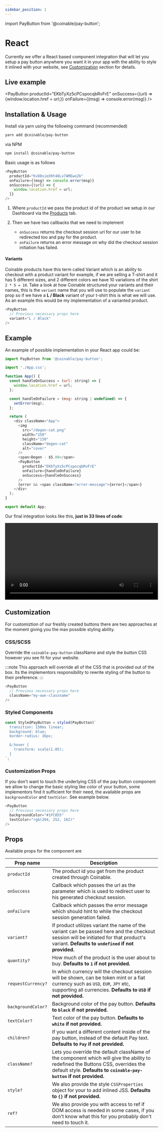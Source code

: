 ```yaml
---
sidebar_position: 1
---
```


import PayButton from '@coinable/pay-button';

# React

Currently we offer a React based component integration that will let you setup a pay button anywhere you want it in your app with the ability to style it inlined with your website, see [Customization](/developers/checkouts/integrations/react#customization) section for details.

## Live example

<PayButton productId="EKbTyXz5cPCspocqbRvFrE" onSuccess={(url) => {window.location.href = url;}} onFailure={(msg) => console.error(msg)} />

## Installation & Usage

Install via yarn using the following command (recommended)

```bash
yarn add @coinable/pay-button
```

via NPM

```bash
npm install @coinable/pay-button
```

Basic usage is as follows

```js
<PayButton
  productId="KvD8sieX9t48Lv7AMEwo2b"
  onFailure={(msg) => console.error(msg)}
  onSuccess={(url) => {
    window.location.href = url;
  }}
/>
```

1. Where `productId` we pass the product id of the product we setup in our Dashboard via the [Products](https://coinablepay.com/dashboard/products) tab.
2. Then we have two callbacks that we need to implement

   - `onSuccess` returns the checkout session url for our user to be redirected too and pay for the product.
   - `onFailure` returns an error message on why did the checkout session initiation has failed.

#### Variants

Coinable products have this term called Variant which is an ability to checkout with a product variant for example, if we are selling a T-shirt and it has 5 different sizes, and 2 different colors we have 10 variations of the shirt `2 * 5 = 10`. Take a look at how Coinable structured your variants and their names, this is the `variant` name that you will use to populate the `variant` prop so if we have a **L / Black** variant of your t-shirt this is what we will use. As an example this would be my implementation of a varianted product.

```js
<PayButton
  // Previous necessary props here
  variant="L / Black"
/>
```

## Example

An example of possible implementation in your React app could be:

```js
import PayButton from '@coinable/pay-button';

import './App.css';

function App() {
  const handleOnSuccess = (url: string) => {
    window.location.href = url;
  };

  const handleOnFailure = (msg: string | undefined) => {
    setError(msg);
  };

  return (
    <div className="App">
      <img
        src="/degen-cat.png"
        width="150"
        height="150"
        className="degen-cat"
        alt="cover"
      />
      <span>Degen - $5.00</span>
      <PayButton
        productId="EKbTyXz5cPCspocqbRvFrE"
        onFailure={handleOnFailure}
        onSuccess={handleOnSuccess}
      />
      {error && <span className="error-message">{error}</span>}
    </div>
  );
}

export default App;
```

Our final integration looks like this, **just in 33 lines of code**:

<div style={{textAlign: 'center', paddingTop: '20px'}}>

<video width="100%" height="auto" controls>

<source src="/videos/guides/react-example.mp4" type="video/mp4" />
</video>

</div>

## Customization

For customiztion of our freshly created buttons there are two approaches at the moment giving you the max possible styling ability.

### CSS/SCSS

Override the `coinable-pay-button` className and style the button CSS however you see fit for your website.

:::note
This approach will override all of the CSS that is provided out of the box. Its the implementors responsibility to rewrite styling of the button to their preference.
:::

```js
<PayButton
  // Previous necessary props here
  className="my-own-classname"
/>
```

### Styled Components

```js
const StyledPayButton = styled(PayButton)`
  transition: 150ms linear;
  background: blue;
  border-radius: 16px;

  &:hover {
    transform: scale(1.05);
  }
`;
```

### Customization Props

If you don't want to touch the underlying CSS of the pay button component we allow to change the basic styling like color of your button, some implementors find it sufficient for their need, the available props are `backgroundColor` and `textColor`. See example below.

```js
<PayButton
  // Previous necessary props here
  backgroundColor="#1FC055"
  textColor="rgb(204, 252, 162)"
/>
```

## Props

Available props for the component are

| Prop name          | Description                                                                                                                                                                                            |
| ------------------ | ------------------------------------------------------------------------------------------------------------------------------------------------------------------------------------------------------ |
| `productId`        | The product id you get from the product created through Coinable.                                                                                                                                      |
| `onSuccess`        | Callback which passes the url as the parameter which is used to redirect user to his generated checkout session.                                                                                       |
| `onFailure`        | Callback which passes the error message which should hint to while the checkout session generation failed.                                                                                             |
| `variant?`         | If product utilizes variant the name of the variant can be passed here and the checkout session will be initiated for that product's variant. **Defaults to `undefined` if not provided.**             |
| `quantity?`        | How much of the product is the user about to buy. **Defaults to `1` if not provided.**                                                                                                                 |
| `requestCurrency?` | In which currency will the checkout session will be shown, can be token mint or a fiat currency such as `USD`, `EUR`, `JPY` etc, supporting all currencies. **Defaults to `USD` if not provided.**     |
| `backgroundColor?` | Background color of the pay button. **Defaults to `black` if not provided.**                                                                                                                           |
| `textColor?`       | Text color of the pay button. **Defaults to `white` if not provided.**                                                                                                                                 |
| `children?`        | If you want a different content inside of the pay button, instead of the default Pay text. **Defaults to `Pay` if not provided.**                                                                      |
| `className?`       | Lets you override the default className of the component which will give the ability to redefined the Buttons CSS, overrides the default style. **Defaults to `coinable-pay-button` if not provided.** |
| `style?`           | We also provide the style `CSSProperties` object for your to add inlined JSS. **Defaults to `{}` if not provided.**                                                                                    |
| `ref?`             | We also provide you with access to ref if DOM access is needed in some cases, if you don't know what this for you probably don't need to touch it.                                                     |
